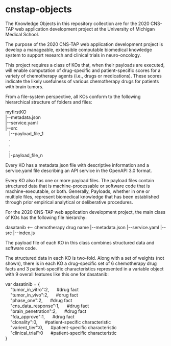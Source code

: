 # cnstap-objects
The Knowledge Objects in this repository collection are for the 2020 CNS-TAP web application development project at the University of Michigan Medical School.

The purpose of the 2020 CNS-TAP web application development project is develop a manageable, extensible computable biomedical knowledge system to support research and clinical trials in neuro-oncology.

This project requires a class of KOs that, when their payloads are executed, will enable computation of drug-specific and patient-specific scores for a variety of chemotherapy agents (i.e., drugs or medications). These scores indicate the likely usefulness of various chemotherapy drugs for patients with brain tumors.

From a file-system perspective, all KOs conform to the following hierarchical structure of folders and files:

myfirstKO\
|--metadata.json\
|--service.yaml\
|--src\
&nbsp;&nbsp;&nbsp;|--payload_file_1\
&nbsp;&nbsp;&nbsp;.\
&nbsp;&nbsp;&nbsp;.\
&nbsp;&nbsp;&nbsp;.\
&nbsp;&nbsp;&nbsp;|-payload_file_n


Every KO has a metadata.json file with descriptive information and a service.yaml file describing an API service in the OpenAPI 3.0 format.

Every KO also has one or more payload files. The payload files contain structured data that is machine-processable or software code that is machine-executable, or both. Generally, Payloads, whether in one or multiple files, represent biomedical knowledge that has been established through prior empirical analytical or deliberative procedures.

For the 2020 CNS-TAP web application development project, the main class of KOs has the following file hierarchy:

dasatanib             <-- chemotherapy drug name
|--metadata.json
|--service.yaml
|--src
   |--index.js

The payload file of each KO in this class combines structured data and software code.

The structured data in each KO is two-fold. Along with a set of weights (not shown), there is in each KO a drug-specific set of 6 chemotherapy drug facts and 3 patient-specific characteristics represented in a variable object with 9 overall features like this one for dasatanib:

var dasatinib = {\
&nbsp;&nbsp;&nbsp;&nbsp;"tumor_in_vitro":2,    &nbsp;&nbsp;&nbsp;&nbsp; #drug fact\
&nbsp;&nbsp;&nbsp;&nbsp;"tumor_in_vivo":2,     &nbsp;&nbsp;&nbsp;&nbsp; #drug fact\
&nbsp;&nbsp;&nbsp;&nbsp;"phase_one":2,         &nbsp;&nbsp;&nbsp;&nbsp; #drug fact\
&nbsp;&nbsp;&nbsp;&nbsp;"cns_data_response":1, &nbsp;&nbsp;&nbsp;&nbsp; #drug fact\
&nbsp;&nbsp;&nbsp;&nbsp;"brain_penetration":2, &nbsp;&nbsp;&nbsp;&nbsp; #drug fact\
&nbsp;&nbsp;&nbsp;&nbsp;"fda_approve":1,       &nbsp;&nbsp;&nbsp;&nbsp; #drug fact\
&nbsp;&nbsp;&nbsp;&nbsp;"clonality":0,         &nbsp;&nbsp;&nbsp;&nbsp; #patient-specific characteristic\
&nbsp;&nbsp;&nbsp;&nbsp;"varient_tier":0,      &nbsp;&nbsp;&nbsp;&nbsp; #patient-specific characteristic\
&nbsp;&nbsp;&nbsp;&nbsp;"clinical_trial":0     &nbsp;&nbsp;&nbsp;&nbsp; #patient-specific characteristic\
}
